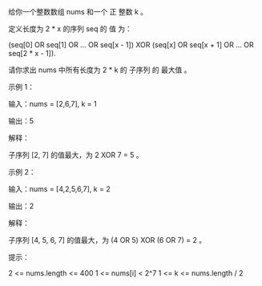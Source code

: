 给你一个整数数组 nums 和一个 正 整数 k 。

定义长度为 2 * x 的序列 seq 的 值 为：

(seq[0] OR seq[1] OR ... OR seq[x - 1]) XOR (seq[x] OR seq[x + 1] OR ... OR seq[2 * x - 1]).

请你求出 nums 中所有长度为 2 * k 的 子序列 的 最大值 。

示例 1：

输入：nums = [2,6,7], k = 1

输出：5

解释：

子序列 [2, 7] 的值最大，为 2 XOR 7 = 5 。

示例 2：

输入：nums = [4,2,5,6,7], k = 2

输出：2

解释：

子序列 [4, 5, 6, 7] 的值最大，为 (4 OR 5) XOR (6 OR 7) = 2 。

提示：

2 <= nums.length <= 400
1 <= nums[i] < 2^7
1 <= k <= nums.length / 2
